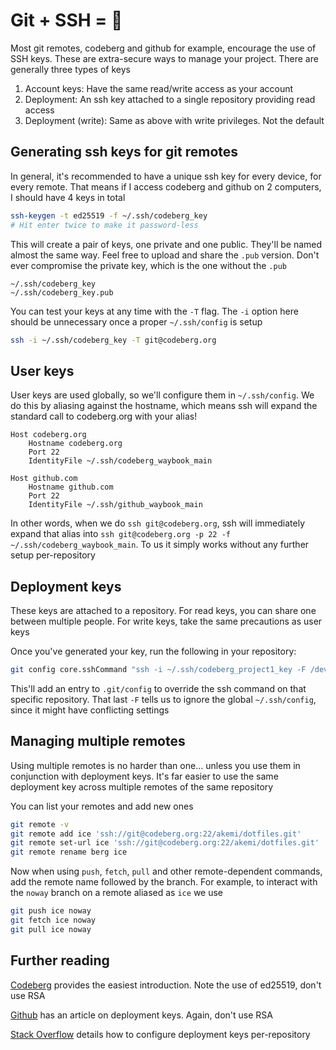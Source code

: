 # Git + SSH = :rocket:
Most git remotes, codeberg and github for example, encourage the use of SSH
keys. These are extra-secure ways to manage your project. There are generally
three types of keys

 1. Account keys: Have the same read/write access as your account
 2. Deployment: An ssh key attached to a single repository providing read access
 3. Deployment (write): Same as above with write privileges. Not the default

## Generating ssh keys for git remotes
In general, it's recommended to have a unique ssh key for every device, for
every remote. That means if I access codeberg and github on 2 computers, I
should have 4 keys in total

```bash
ssh-keygen -t ed25519 -f ~/.ssh/codeberg_key
# Hit enter twice to make it password-less
```

This will create a pair of keys, one private and one public. They'll be named
almost the same way. Feel free to upload and share the `.pub` version. Don't
ever compromise the private key, which is the one without the `.pub`

```
~/.ssh/codeberg_key
~/.ssh/codeberg_key.pub
```

You can test your keys at any time with the `-T` flag. The `-i` option here
should be unnecessary once a proper `~/.ssh/config` is setup

```bash
ssh -i ~/.ssh/codeberg_key -T git@codeberg.org
```

## User keys
User keys are used globally, so we'll configure them in `~/.ssh/config`. We do
this by aliasing against the hostname, which means ssh will expand the standard
call to codeberg.org with your alias!

```sshconfig
Host codeberg.org
    Hostname codeberg.org
    Port 22
    IdentityFile ~/.ssh/codeberg_waybook_main

Host github.com
    Hostname github.com
    Port 22
    IdentityFile ~/.ssh/github_waybook_main
```

In other words, when we do `ssh git@codeberg.org`, ssh will immediately expand
that alias into `ssh git@codeberg.org -p 22 -f ~/.ssh/codeberg_waybook_main`.
To us it simply works without any further setup per-repository

## Deployment keys
These keys are attached to a repository. For read keys, you can share one
between multiple people. For write keys, take the same precautions as user keys

Once you've generated your key, run the following in your repository:

```bash
git config core.sshCommand "ssh -i ~/.ssh/codeberg_project1_key -F /dev/null"
```

This'll add an entry to `.git/config` to override the ssh command on that
specific repository. That last `-F` tells us to ignore the global
`~/.ssh/config`, since it might have conflicting settings

## Managing multiple remotes
Using multiple remotes is no harder than one... unless you use them in
conjunction with deployment keys. It's far easier to use the same deployment key
across multiple remotes of the same repository

You can list your remotes and add new ones

```bash
git remote -v
git remote add ice 'ssh://git@codeberg.org:22/akemi/dotfiles.git'
git remote set-url ice 'ssh://git@codeberg.org:22/akemi/dotfiles.git'
git remote rename berg ice
```

Now when using `push`, `fetch`, `pull` and other remote-dependent commands, add
the remote name followed by the branch. For example, to interact with the
`noway` branch on a remote aliased as `ice` we use

```bash
git push ice noway
git fetch ice noway
git pull ice noway
```

## Further reading
[Codeberg](https://docs.codeberg.org/security/ssh-key) provides the easiest
introduction. Note the use of ed25519, don't use RSA

[Github](https://docs.github.com/en/developers/overview/managing-deploy-keys)
has an article on deployment keys. Again, don't use RSA

[Stack
Overflow](https://superuser.com/questions/232373/how-to-tell-git-which-private-key-to-use/912281#912281)
details how to configure deployment keys per-repository

